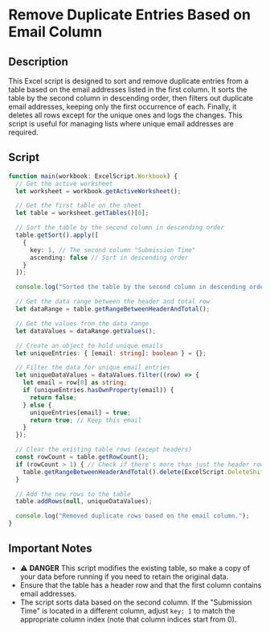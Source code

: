 # Remove Duplicate Entries Based on Email Column

## Description
This Excel script is designed to sort and remove duplicate entries from a table based on the email addresses listed in the first column. It sorts the table by the second column in descending order, then filters out duplicate email addresses, keeping only the first occurrence of each. Finally, it deletes all rows except for the unique ones and logs the changes. This script is useful for managing lists where unique email addresses are required.

## Script

```typescript
function main(workbook: ExcelScript.Workbook) {
  // Get the active worksheet
  let worksheet = workbook.getActiveWorksheet();

  // Get the first table on the sheet
  let table = worksheet.getTables()[0];

  // Sort the table by the second column in descending order
  table.getSort().apply([
    {
      key: 1, // The second column "Submission Time"
      ascending: false // Sort in descending order
    }
  ]);

  console.log("Sorted the table by the second column in descending order.");

  // Get the data range between the header and total row
  let dataRange = table.getRangeBetweenHeaderAndTotal();

  // Get the values from the data range
  let dataValues = dataRange.getValues();

  // Create an object to hold unique emails
  let uniqueEntries: { [email: string]: boolean } = {};

  // Filter the data for unique email entries
  let uniqueDataValues = dataValues.filter((row) => {
    let email = row[0] as string;
    if (uniqueEntries.hasOwnProperty(email)) {
      return false;
    } else {
      uniqueEntries[email] = true;
      return true; // Keep this email
    }
  });

  // Clear the existing table rows (except headers)
  const rowCount = table.getRowCount();
  if (rowCount > 1) { // Check if there's more than just the header row
    table.getRangeBetweenHeaderAndTotal().delete(ExcelScript.DeleteShiftDirection.up);
  }

  // Add the new rows to the table
  table.addRows(null, uniqueDataValues);

  console.log("Removed duplicate rows based on the email column.");
}
````

## Important Notes
- :warning: **DANGER** This script modifies the existing table, so make a copy of your data before running if you need to retain the original data.
- Ensure that the table has a header row and that the first column contains email addresses.
- The script sorts data based on the second column. If the "Submission Time" is located in a different column, adjust `key: 1` to match the appropriate column index (note that column indices start from 0).
